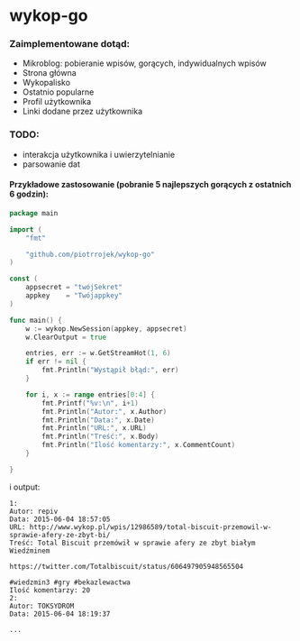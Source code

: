 # wykop-go

### Zaimplementowane dotąd:
- Mikroblog: pobieranie wpisów, gorących, indywidualnych wpisów
- Strona główna
- Wykopalisko
- Ostatnio popularne
- Profil użytkownika
- Linki dodane przez użytkownika

### TODO:
- interakcja użytkownika i uwierzytelnianie
- parsowanie dat

#### Przykładowe zastosowanie (pobranie 5 najlepszych gorących z ostatnich 6 godzin):
```go
package main

import (
	"fmt"

	"github.com/piotrrojek/wykop-go"
)

const (
	appsecret = "twójSekret"
	appkey    = "Twójappkey"
)

func main() {
	w := wykop.NewSession(appkey, appsecret)
	w.ClearOutput = true

	entries, err := w.GetStreamHot(1, 6)
	if err != nil {
		fmt.Println("Wystąpił błąd:", err)
	}

	for i, x := range entries[0:4] {
		fmt.Printf("%v:\n", i+1)
		fmt.Println("Autor:", x.Author)
		fmt.Println("Data:", x.Date)
		fmt.Println("URL:", x.URL)
		fmt.Println("Treść:", x.Body)
		fmt.Println("Ilość komentarzy:", x.CommentCount)
	}

}

```

i output:
```
1:
Autor: repiv
Data: 2015-06-04 18:57:05
URL: http://www.wykop.pl/wpis/12986589/total-biscuit-przemowil-w-sprawie-afery-ze-zbyt-bi/
Treść: Total Biscuit przemówił w sprawie afery ze zbyt białym Wiedźminem 

https://twitter.com/Totalbiscuit/status/606497905948565504

#wiedzmin3 #gry #bekazlewactwa
Ilość komentarzy: 20
2:
Autor: TOKSYDROM
Data: 2015-06-04 18:19:37

...
```